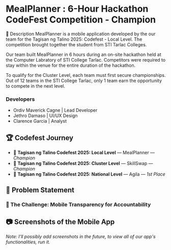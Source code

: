 # MealPlanner : 6-Hour Hackathon CodeFest Competition - Champion

📱 Description
MealPlanner is a mobile application developed by the our team for the Tagisan ng Talino 2025: Codefest - Local Level. The competition brought together the student from STI Tarlac Colleges.

Our team built MealPlanner in 6 hours during an on-site hackathon held at the Computer Labratory of STI College Tarlac. Competitors were required to stay within the venue for the entire duration of the hackathon.

To qualify for the Cluster Level, each team must first secure championships. Out of 12 teams in the STI College Tarlac, only 1 team earn the opportunity to compete in the next level.

### Developers

- Ordiv Maverick Cagne  | Lead Developer
- Jethro Damaso |  UI/UX Design
- Clarence Garcia | Analyst 


## 🏆 Codefest Journey

- 🥇 **Tagisan ng Talino Codefest 2025: Local Level** — MealPlanner — _Champion_
- 🥇 **Tagisan ng Talino Codefest 2025: Cluster Level** — SkillSwap — _Champion_
- 🥇 **Tagisan ng Talino Codefest 2025: National Level** — Agila — _1st Place_

## 📌 Problem Statement

### 📱 The Challenge: Mobile Transparency for Accountability




## 📷 Screenshots of the Mobile App

_Note: I'll possibly add screenshots in the future, to view all of our app's functionalities, run it._

